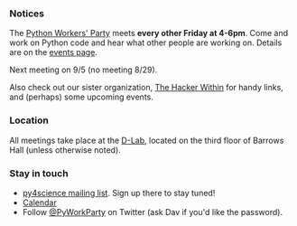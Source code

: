 ### Notices

The [Python Workers' Party](/events/2014/01/31/a-new-format.html) meets **every
other Friday at 4-6pm**. Come and work on Python code and hear
what other people are working on. Details are on the [events page](/events).

Next meeting on 9/5 (no meeting 8/29).

Also check out our sister organization, [The Hacker
Within](http://thehackerwithin.github.io/berkeley/) for handy links, and
(perhaps) some upcoming events.

### Location

All meetings take place at the [D-Lab](http://dlab.berkeley.edu/location),
located on the third floor of Barrows Hall (unless otherwise noted).

### Stay in touch

 - [py4science mailing list](https://calmail.berkeley.edu/manage/list/listinfo/py4science@lists.berkeley.edu). Sign up there to stay tuned!
 - [Calendar](https://www.google.com/calendar/embed?src=moeh9ilpdjicogfaav9jtplh28%40group.calendar.google.com&ctz=America/Los_Angeles)
 - Follow [@PyWorkParty](http://twitter.com/PyWorkParty) on Twitter (ask Dav if
   you'd like the password).
